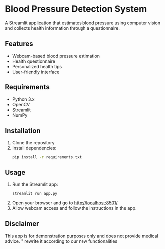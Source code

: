 # Blood Pressure Detection System

A Streamlit application that estimates blood pressure using computer vision and collects health information through a questionnaire.

## Features

- Webcam-based blood pressure estimation
- Health questionnaire
- Personalized health tips
- User-friendly interface

## Requirements

- Python 3.x
- OpenCV
- Streamlit
- NumPy

## Installation

1. Clone the repository
2. Install dependencies:
   ```bash
   pip install -r requirements.txt
   ```

## Usage

1. Run the Streamlit app:
   ```
   streamlit run app.py
   ```
2. Open your browser and go to [http://localhost:8501/](http://localhost:8501/)
3. Allow webcam access and follow the instructions in the app.

## Disclaimer

This app is for demonstration purposes only and does not provide medical advice.
" rewrite it according to our new functionalities
